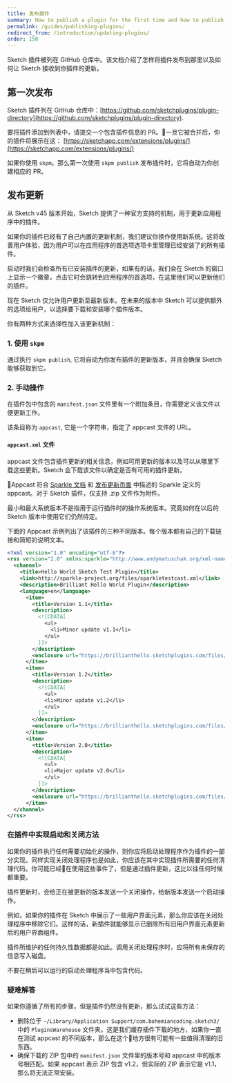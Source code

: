 ```yaml
---
title: 发布插件
summary: How to publish a plugin for the first time and how to publish updates
permalink: /guides/publishing-plugins/
redirect_from: /introduction/updating-plugins/
order: 150
---
```


Sketch 插件被列在 GitHub 仓库中。该文档介绍了怎样将插件发布到那里以及如何让 Sketch 接收到你插件的更新。

## 第一次发布

Sketch 插件列在 GitHub 仓库中：[https://github.com/sketchplugins/plugin-directory](https://github.com/sketchplugins/plugin-directory).

要将插件添加到列表中，请提交一个包含插件信息的 PR。一旦它被合并后，你的插件将展示在这： [https://sketchapp.com/extensions/plugins/](https://sketchapp.com/extensions/plugins/)

如果你使用 `skpm`，那么第一次使用 `skpm publish` 发布插件时，它将自动为你创建相应的 PR。

## 发布更新

从 Sketch v45 版本开始，Sketch 提供了一种官方支持的机制，用于更新应用程序中的插件。

如果你的插件已经有了自己内置的更新机制，我们建议你换作使用新系统。这将改善用户体验，因为用户可以在应用程序的首选项选项卡里管理已经安装了的所有插件。

启动时我们会检查所有已安装插件的更新，如果有的话，我们会在 Sketch 的窗口上显示一个徽章，点击它时会跳转到应用程序的首选项，在这里他们可以更新他们的插件。

现在 Sketch 仅允许用户更新至最新版本。在未来的版本中 Sketch 可以提供额外的选项给用户，以选择要下载和安装哪个插件版本。

你有两种方式来选择性加入该更新机制：

### 1. 使用 `skpm`

通过执行 `skpm publish`, 它将自动为你发布插件的更新版本，并且会确保 Sketch 能够获取到它。

### 2. 手动操作

在插件包中包含的 `manifest.json` 文件里有一个附加条目，你需要定义该文件以便更新工作。

该条目称为 `appcast`, 它是一个字符串，指定了 appcast 文件的 URL。

#### `appcast.xml` 文件

appcast 文件包含插件更新的相关信息，例如可用更新的版本以及可以从哪里下载这些更新。Sketch 会下载该文件以确定是否有可用的插件更新。

Appcast 符合 [Sparkle 文档](https://sparkle-project.org/documentation/) 和 [发布更新页面](https://sparkle-project.org/documentation/publishing/#publishing-an-update) 中描述的 Sparkle 定义的 appcast。对于 Sketch 插件，仅支持 .zip 文件作为附件。

最小和最大系统版本不是指用于运行插件时的操作系统版本。究竟如何在以后的 Sketch 版本中使用它们仍然待定。

下面的 Appcast 示例列出了该插件的三种不同版本。每个版本都有自己的下载链接和简短的说明文本。

```xml
<?xml version="1.0" encoding="utf-8"?>
<rss version="2.0" xmlns:sparkle="http://www.andymatuschak.org/xml-namespaces/sparkle"  xmlns:dc="http://purl.org/dc/elements/1.1/">
  <channel>
    <title>Hello World Sketch Test Plugin</title>
    <link>http://sparkle-project.org/files/sparkletestcast.xml</link>
    <description>Brilliant Hello World Plugin</description>
    <language>en</language>
      <item>
        <title>Version 1.1</title>
        <description>
          <![CDATA[
            <ul>
              <li>Minor update v1.1</li>
            </ul>
          ]]>
        </description>
        <enclosure url="https://brillianthello.sketchplugins.com/files/HelloWorldSketchPluginTestv11.zip" sparkle:version="1.1" />
      </item>
      <item>
        <title>Version 1.2</title>
        <description>
          <![CDATA[
            <ul>
            <li>Minor update v1.2</li>
            </ul>
          ]]>
        </description>
        <enclosure url="https://brillianthello.sketchplugins.com/files/HelloWorldSketchPluginTestv12.zip" sparkle:version="1.2" />
      </item>
      <item>
        <title>Version 2.0</title>
        <description>
          <![CDATA[
            <ul>
            <li>Major update v2.0</li>
            </ul>
          ]]>
        </description>
        <enclosure url="https://brillianthello.sketchplugins.com/files/HelloWorldSketchPluginTestv20.zip" sparkle:version="2.0" />
      </item>
  </channel>
</rss>
```

### 在插件中实现启动和关闭方法

如果你的插件执行任何需要初始化的操作，则你应将启动处理程序作为插件的一部分实现。同样实现关闭处理程序也是如此，你应该在其中实现插件所需要的任何清理代码。你可能已经在使用这些事件了，但是通过插件更新，这比以往任何时候都重要。

插件更新时，会给正在被更新的版本发送一个关闭操作，给新版本发送一个启动操作。

例如，如果你的插件在 Sketch 中展示了一些用户界面元素，那么你应该在关闭处理程序中移除它们。这样的话，新插件就能够显示已删除所有旧用户界面元素更新后的用户界面组件。

插件所维护的任何持久性数据都是如此。调用关闭处理程序时，应将所有未保存的信息写入磁盘。

不要在稍后可以运行的启动处理程序当中包含代码。


### 疑难解答

如果你遵循了所有的步骤，但是插件仍然没有更新，那么试试这些方法：

- 删除位于 `~/Library/Application Support/com.bohemiancoding.sketch3/` 中的 `PluginsWarehouse` 文件夹。这是我们缓存插件下载的地方，如果你一直在测试 appcast 的不同版本，那么在这个地方很有可能有一些值得清理的旧东西。
- 确保下载的 ZIP 包中的 `manifest.json` 文件里的版本号和 appcast 中的版本号相匹配。如果 appcast 表示 ZIP 包含 v1.2，但实际的 ZIP 表示它是 v1.1，那么将无法正常安装。
